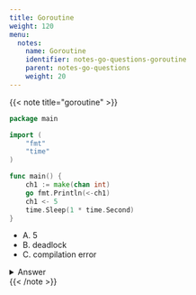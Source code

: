 ```yaml
---
title: Goroutine
weight: 120
menu:
  notes:
    name: Goroutine
    identifier: notes-go-questions-goroutine
    parent: notes-go-questions
    weight: 20
---
```


{{< note title="goroutine" >}}

```go
package main

import (
	"fmt"
	"time"
)

func main() {
	ch1 := make(chan int)
	go fmt.Println(<-ch1)
	ch1 <- 5
	time.Sleep(1 * time.Second)
}
```
- A. 5
- B. deadlock
- C. compilation error

<details>
<summary>Answer</summary>
<pre><a href="https://go.dev/play/p/FsQsswPtOpp" target="_blank">Try it</a>
<code>B
</code></pre></details>
{{< /note >}}
